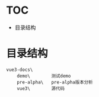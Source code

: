 # TOC
- 目录结构

# 目录结构
```
vue3-docs\
    demo\        测试demo
    pre-alpha\   pre-alpha版本分析
    vue3\        源代码
```
